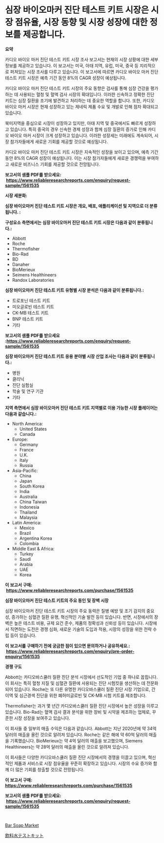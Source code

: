 <p><h1>심장 바이오마커 진단 테스트 키트 시장은 시장 점유율, 시장 동향 및 시장 성장에 대한 정보를 제공합니다.</h1></p><p><strong>요약</strong></p>
<p><p>카디오 바이오 마커 진단 테스트 키트 시장 조사 보고서는 현재의 시장 상황에 대한 세부 정보를 제공하고 있습니다. 이 보고서는 미국, 아태 지역, 유럽, 미국, 중국 등 지리적으로 퍼져있는 시장 조사를 다루고 있습니다. 이 보고서에 따르면 카디오 바이오 마커 진단 테스트 키트 시장은 예측 기간 동안 8%의 CAGR 성장이 예상됩니다.</p><p>카디오 바이오 마커 진단 테스트 키트 시장의 주요 동향은 검사를 통해 심장 건강을 평가하는 데 사용되는 혈청 및 혈액 검사 시장의 확대입니다. 이러한 신속하고 정확한 진단 키트는 심장 질환을 조기에 발견하고 처리하는 데 중요한 역할을 합니다. 또한, 카디오 바이오 마커 시장은 현재 성장하고 있는 제네릭 제품 수요 및 개발로 인해 점차 확대되고 있습니다.</p><p>북미지역을 중심으로 시장이 성장하고 있지만, 아태 지역 및 중국에서도 빠르게 성장하고 있습니다. 특히 중국의 경우 신속한 경제 성장과 함께 심장 질환의 증가로 인해 카디오 바이오 마커 시장이 크게 성장하고 있습니다. 이러한 성장세는 미래에도 계속되어, 시장 참가자들에게 새로운 기회를 제공할 것으로 예상됩니다.</p><p>카디오 바이오 마커 진단 테스트 키트 시장은 지속적인 성장을 보이고 있으며, 예측 기간 동안 8%의 CAGR 성장이 예상됩니다. 이는 시장 참가자들에게 새로운 경쟁력을 부여하고 새로운 비즈니스 기회를 제공할 것으로 전망됩니다.</p></p>
<p><strong>보고서의 샘플 PDF를 받으세요: &nbsp;<a href="https://www.reliableresearchreports.com/enquiry/request-sample/1561535">https://www.reliableresearchreports.com/enquiry/request-sample/1561535</a></strong></p>
<p><strong>시장 세분화:</strong></p>
<p><strong> 심장 바이오마커 진단 테스트 키트 시장은 개요, 배포, 애플리케이션 및 지역으로 더 분류됩니다. :</strong></p>
<p><strong>구성요소 측면에서는 심장 바이오마커 진단 테스트 키트 시장은 다음과 같이 분류됩니다.:</strong></p>
<p><ul><li>Abbott</li><li>Roche</li><li>Thermofisher</li><li>Bio-Rad</li><li>BD</li><li>Danaher</li><li>BioMerieux</li><li>Seimens Healthineers</li><li>Randox Laboratories</li></ul></p>
<p><strong> 심장 바이오마커 진단 테스트 키트 유형별 시장 분석은 다음과 같이 분류됩니다.:</strong></p>
<p><ul><li>트로포닌 테스트 키트</li><li>미오글로빈 테스트 키트</li><li>CK-MB 테스트 키트</li><li>BNP 테스트 키트</li><li>기타</li></ul></p>
<p><strong>보고서의 샘플 PDF를 받으세요 :<a href="https://www.reliableresearchreports.com/enquiry/request-sample/1561535">https://www.reliableresearchreports.com/enquiry/request-sample/1561535</a></strong></p>
<p><strong> 심장 바이오마커 진단 테스트 키트 응용 분야별 시장 산업 조사는 다음과 같이 분류됩니다.:</strong></p>
<p><ul><li>병원</li><li>클리닉</li><li>진단 실험실</li><li>학술 및 연구 기관</li><li>기타</li></ul></p>
<p><strong>지역 측면에서 심장 바이오마커 진단 테스트 키트 지역별로 이용 가능한 시장 플레이어는 다음과 같습니다.:</strong></p>
<p><ul>
    <li>
        North America:
        <ul>
            <li>United States</li>
            <li>Canada</li>
        </ul>
    </li>
    <li>
        Europe:
        <ul>
            <li>Germany</li>
            <li>France</li>
            <li>U.K.</li>
            <li>Italy</li>
            <li>Russia</li>
        </ul>
    </li>
    <li>
        Asia-Pacific:
        <ul>
            <li>China</li>
            <li>Japan</li>
            <li>South Korea</li>
            <li>India</li>
            <li>Australia</li>
            <li>China Taiwan</li>
            <li>Indonesia</li>
            <li>Thailand</li>
            <li>Malaysia</li>
        </ul>
    </li>
    <li>
        Latin America:
        <ul>
            <li>Mexico</li>
            <li>Brazil</li>
            <li>Argentina Korea</li>
            <li>Colombia</li>
        </ul>
    </li>
    <li>
        Middle East & Africa:
        <ul>
            <li>Turkey</li>
            <li>Saudi</li>
            <li>Arabia</li>
            <li>UAE</li>
            <li>Korea</li>
        </ul>
    </li>
    </ul></p>
<p><strong>이 보고서 구매: &nbsp;<a href="https://www.reliableresearchreports.com/purchase/1561535">https://www.reliableresearchreports.com/purchase/1561535</a></strong></p>
<p><strong>심장 바이오마커 진단 테스트 키트의 주요 동인 및 장벽 시장</strong></p>
<p><p>심장 바이오마커 진단 테스트 키트 시장의 주요 동력은 질병 예방 및 조기 감지의 중요성, 증가하는 심혈관 질환 유행, 혁신적인 기술 발전 등이 있습니다. 반면, 시장에서의 장벽은 높은 테스트 비용, 규제 요건 준수, 제품의 정확성과 신뢰성 등이 있습니다. 시장에서 직면하는 도전은 경쟁 심화, 새로운 기술의 도입과 적용, 시장의 성장을 위한 전략 수립 등이 있습니다.</p></p>
<p><strong>이 보고서를 구매하기 전에 궁금한 점이 있으면 문의하거나 공유하세요.: &nbsp;<a href="https://www.reliableresearchreports.com/enquiry/pre-order-enquiry/1561535">https://www.reliableresearchreports.com/enquiry/pre-order-enquiry/1561535</a></strong></p>
<p><strong>경쟁 구도</strong></p>
<p><p>Abbott는 카디오바스큘러 질환 진단 분석 시장에서 선도적인 기업 중 하나로 꼽힙니다. 이 회사는 특히 혈청 지질 및 심혈관 질환에 사용되는 진단 시험킷을 생산하는 데 전문화되어 있습니다. Roche는 또 다른 유명한 카디오바스큘러 질환 진단 시장 기업으로, 간이역 및 심근경색 진단을 위한 폐허미글로빈 및 CK-MB 시험 키트를 제조합니다.</p><p>Thermofisher는 과거 몇 년간 카디오바스큘러 질환 진단 시장에서 높은 성장을 이루고 있습니다. Bio-Rad는 혈액 검사 결과 분석을 위한 장비 및 시약을 제조하는 업체로, 꾸준한 시장 성장을 보여주고 있습니다.</p><p>이 회사들 중 일부의 매출 수익은 다음과 같습니다. Abbott는 지난 2020년에 약 34억 달러의 매출을 올린 것으로 알려져 있습니다. Roche는 같은 해에 약 60억 달러의 매출을 기록했습니다. BioMerieux는 약 4억 달러의 매출을 보고했으며, Siemens Healthineers는 약 28억 달러의 매출을 올린 것으로 알려져 있습니다.</p><p>이 회사들은 다양한 카디오바스큘러 질환 진단 시장에서의 경쟁을 이끌고 있으며, 혁신적인 제품과 서비스로 시장 점유율을 꾸준히 확장하고 있습니다. 시장의 수요 증가와 함께 더 많은 기회를 창출할 것으로 전망됩니다.</p></p>
<p><strong>이 보고서 구매: &nbsp; <a href="https://www.reliableresearchreports.com/purchase/1561535">https://www.reliableresearchreports.com/purchase/1561535</a></strong></p>
<p><strong>보고서의 샘플 PDF를 받으세요: &nbsp;<a href="https://www.reliableresearchreports.com/enquiry/request-sample/1561535">https://www.reliableresearchreports.com/enquiry/request-sample/1561535</a></strong><strong></strong></p>
<p>&nbsp;</p>
<p><p><a href="https://github.com/RichRobinson5/Market-Research-Report-List-4/blob/main/bar-soap-market.md">Bar Soap Market</a></p><p><a href="https://github.com/oqoeusbvpadwjs08/Market-Research-Report-List-1/blob/main/72870926896.md">飲料水テストキット</a></p></p>
